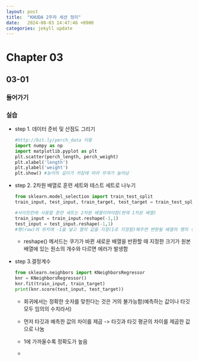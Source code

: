 ```yaml
---
layout: post
title:  "KHUDA 2주차 세션 정리"
date:   2024-08-03 14:47:46 +0900
categories: jekyll update
---
```

# Chapter 03

## 03-01

### 들어가기



### 실습
+ step 1. 데이터 준비 및 산점도 그리기
    ```python
    #http://bit.ly/perch_data 이용
    import numpy as np
    import matplotlib.pyplot as plt
    plt.scatter(perch_length, perch_weight)
    plt.xlabel('length')
    plt.ylabel('weight')
    plt.show() #농어의 길이가 커짐에 따라 무게가 늘어남
    ```
+ step 2. 2차원 배열로 훈련 세트와 테스트 세트로 나누기
    ```python
    from sklearn.model_selection import train_test_split
    train_input, test_input, train_target, test_target = train_test_split(perch_length, perch_weight, random_state=42)

    #사이킷런에 사용할 훈련 세트는 2차원 배열이여야함(현재 1차원 배열)
    train_input = train_input.reshape(-1,1)
    test_input = test_input.reshape(-1,1)
    #행(row)의 위치에 -1을 넣고 열의 값을 지정(1로 지정함)해주면 변환될 배열의 행의 수는 알아서 지정이 된다는 뜻
    ```
    + reshape() 메서드는 쿠기가 바뀐 새로운 배열을 반환할 때 지정한 크기가 원본 배열에 있는 원소의 개수와 다르면 에러가 발생함

+ step 3.결정계수
    ```python
    from sklearn.neighbors import KNeighborsRegressor
    knr = KNeighborsRegressor()
    knr.fit(train_input, train_target)
    print(knr.score(test_input, test_target))
    ```
    + 회귀에서는 정확한 숫자를 맞힌다는 것은 거의 불가능함(예측하는 값이나 타깃 모두 임의의 수치라서)
    + 먼저 타깃과 예측한 값의 차이를 제곱 -> 타깃과 타깃 평균의 차이를 제곱한 값으로 나눔
    + 1에 가까울수록 정확도가 높음

    + 